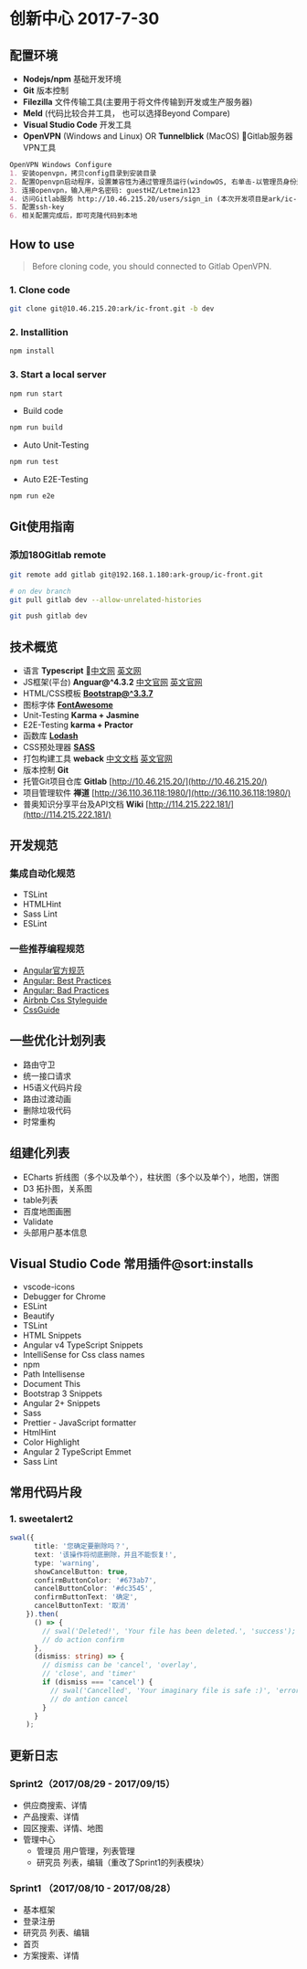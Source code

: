 # 创新中心 2017-7-30

## 配置环境

- **Nodejs/npm** 基础开发环境
- **Git** 版本控制
- **Filezilla** 文件传输工具(主要用于将文件传输到开发或生产服务器)
- **Meld** (代码比较合并工具， 也可以选择Beyond Compare)
- **Visual Studio Code** 开发工具
- **OpenVPN** (Windows and Linux) OR **Tunnelblick** (MacOS) Gitlab服务器VPN工具

```markdown
OpenVPN Windows Configure
1. 安装openvpn，拷贝config目录到安装目录
2. 配置Openvpn启动程序，设置兼容性为通过管理员运行(windowOS, 右单击-以管理员身份运行)
3. 连接openvpn，输入用户名密码: guestHZ/Letmein123
4. 访问Gitlab服务 http://10.46.215.20/users/sign_in (本次开发项目是ark/ic-front)
5. 配置ssh-key
6. 相关配置完成后，即可克隆代码到本地
```

## How to use

> Before cloning code, you should connected to Gitlab OpenVPN.

### 1. Clone code

```bash
git clone git@10.46.215.20:ark/ic-front.git -b dev
```

### 2. Installition

```bash
npm install
```

### 3. Start a local server

```bash
npm run start
```

- Build code

```bash
npm run build
```

- Auto Unit-Testing

```bash
npm run test
```

- Auto E2E-Testing

```bash
npm run e2e
```

## Git使用指南

### 添加180Gitlab remote

```bash
git remote add gitlab git@192.168.1.180:ark-group/ic-front.git

# on dev branch
git pull gitlab dev --allow-unrelated-histories

git push gitlab dev
```

## 技术概览

- 语言 **Typescript** [中文网](https://www.tslang.cn/) [英文网](http://www.typescriptlang.org/)
- JS框架(平台) **Anguar@^4.3.2** [中文官网](https://angular.cn/) [英文官网](https://angular.io/)
- HTML/CSS模板 **[Bootstrap@^3.3.7](http://getbootstrap.com/components/)**
- 图标字体 **[FontAwesome](http://fontawesome.io/icons/)**
- Unit-Testing **Karma + Jasmine**
- E2E-Testing **karma + Practor**
- 函数库 **[Lodash](https://lodash.com/docs/)**
- CSS预处理器 **[SASS](http://sass.bootcss.com/)**
- 打包构建工具 **weback** [中文文档](https://doc.webpack-china.org/) [英文官网](https://webpack.js.org/)
- 版本控制 **Git**
- 托管Git项目仓库 **Gitlab** [http://10.46.215.20/](http://10.46.215.20/)
- 项目管理软件 **禅道** [http://36.110.36.118:1980/](http://36.110.36.118:1980/)
- 普奥知识分享平台及API文档 **Wiki** [http://114.215.222.181/](http://114.215.222.181/)

## 开发规范

### 集成自动化规范

- TSLint
- HTMLHint
- Sass Lint
- ESLint

### 一些推荐编程规范

- [Angular官方规范](https://angular.io/guide/styleguide)
- [Angular: Best Practices](https://codeburst.io/angular-best-practices-4bed7ae1d0b7)
- [Angular: Bad Practices](https://codeburst.io/angular-bad-practices-eab0e594ce92)
- [Airbnb Css Styleguide](https://github.com/airbnb/css)
- [CssGuide](https://cssguidelin.es/)

## 一些优化计划列表

- 路由守卫
- 统一接口请求
- H5语义代码片段
- 路由过渡动画
- 删除垃圾代码
- 时常重构

## 组建化列表

- ECharts 折线图（多个以及单个），柱状图（多个以及单个），地图，饼图
- D3 拓扑图，关系图
- table列表
- 百度地图画圈
- Validate
- 头部用户基本信息

## Visual Studio Code 常用插件@sort:installs

- vscode-icons
- Debugger for Chrome
- ESLint
- Beautify
- TSLint
- HTML Snippets
- Angular v4 TypeScript Snippets
- IntelliSense for Css class names
- npm
- Path Intellisense
- Document This
- Bootstrap 3 Snippets
- Angular 2+ Snippets
- Sass
- Prettier - JavaScript formatter
- HtmlHint
- Color Highlight
- Angular 2 TypeScript Emmet
- Sass Lint

## 常用代码片段

### 1. sweetalert2

```ts
swal({
      title: '您确定要删除吗？',
      text: '该操作将彻底删除，并且不能恢复!',
      type: 'warning',
      showCancelButton: true,
      confirmButtonColor: '#673ab7',
      cancelButtonColor: '#dc3545',
      confirmButtonText: '确定',
      cancelButtonText: '取消'
    }).then(
      () => {
        // swal('Deleted!', 'Your file has been deleted.', 'success');
        // do action confirm
      },
      (dismiss: string) => {
        // dismiss can be 'cancel', 'overlay',
        // 'close', and 'timer'
        if (dismiss === 'cancel') {
          // swal('Cancelled', 'Your imaginary file is safe :)', 'error');
          // do antion cancel
        }
      }
    );
```

## 更新日志

### Sprint2（2017/08/29 - 2017/09/15）

- 供应商搜索、详情
- 产品搜索、详情
- 园区搜索、详情、地图
- 管理中心
  - 管理员 用户管理，列表管理
  - 研究员 列表，编辑（重改了Sprint1的列表模块）

### Sprint1 （2017/08/10 - 2017/08/28）

- 基本框架
- 登录注册
- 研究员 列表、编辑
- 首页
- 方案搜索、详情
